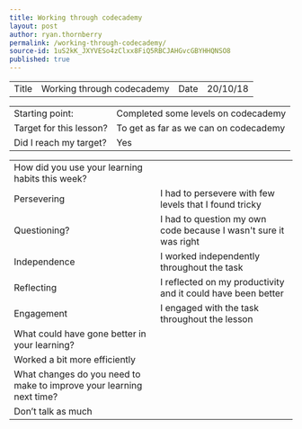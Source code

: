 ```yaml
---
title: Working through codecademy
layout: post
author: ryan.thornberry
permalink: /working-through-codecademy/
source-id: 1uS2kK_JXYVESo4zClxx8FiQ5RBCJAHGvcGBYHHQNSO8
published: true
---
```

 

<table>
  <tr>
    <td>Title</td>
    <td>Working through codecademy</td>
    <td>Date</td>
    <td>20/10/18</td>
  </tr>
</table>


<table>
  <tr>
    <td>Starting point:</td>
    <td>Completed some levels on codecademy</td>
  </tr>
  <tr>
    <td>Target for this lesson?</td>
    <td>To get as far as we can on codecademy</td>
  </tr>
  <tr>
    <td>Did I reach my target? </td>
    <td>Yes</td>
  </tr>
</table>


<table>
  <tr>
    <td>How did you use your learning habits this week?</td>
    <td></td>
  </tr>
  <tr>
    <td>Persevering</td>
    <td> I had to persevere with few levels that I found tricky</td>
  </tr>
  <tr>
    <td>Questioning?</td>
    <td>I had to question my own code because I wasn't sure it was right</td>
  </tr>
  <tr>
    <td>Independence</td>
    <td>I worked independently throughout the task </td>
  </tr>
  <tr>
    <td>Reflecting</td>
    <td>I reflected on my productivity and it could have been better </td>
  </tr>
  <tr>
    <td>Engagement</td>
    <td>I engaged with the task throughout the lesson</td>
  </tr>
  <tr>
    <td>What could have gone better in your learning?</td>
    <td></td>
  </tr>
  <tr>
    <td>Worked a bit more efficiently </td>
    <td></td>
  </tr>
  <tr>
    <td>What changes do you need to make to improve your learning next time?</td>
    <td></td>
  </tr>
  <tr>
    <td>Don’t talk as much</td>
    <td></td>
  </tr>
</table>


